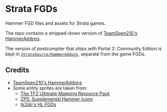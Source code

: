 # Strata FGDs
Hammer FGD files and assets for Strata games.

The repo contains a stripped-down version of [TeamSpen210's HammerAddons](https://github.com/TeamSpen210/HammerAddons).

The version of postcompiler that ships with Portal 2: Community Edition is kept in [`StrataSource/HammerAddons`](https://github.com/StrataSource/HammerAddons), separate from the game FGDs.

## Credits
 * [TeamSpen210's HammerAddons](https://github.com/TeamSpen210/HammerAddons)
 * Some entity sprites are taken from: 
   * [The TF2 Ultimate Mapping Resource Pack](http://forums.tf2maps.net/showthread.php?t=4674)
   * [ZPS: Supplemental Hammer Icons](http://www.necrotalesgames.com/tools/index.php)
   * [ts2do's HL FGDs](http://halflife2.filefront.com/file/HalfLife_2_Upgraded_Base_FGDs;48139)
